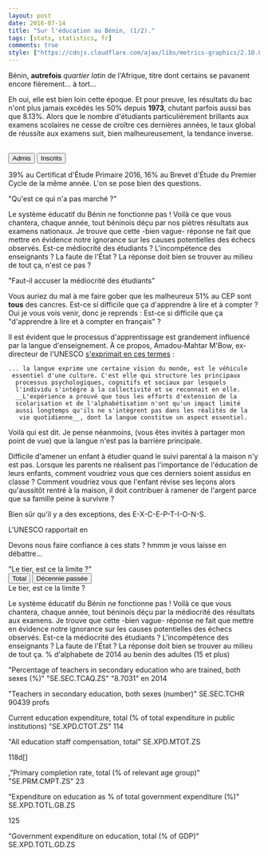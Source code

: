 ```yaml
---
layout: post
date: 2016-07-14
title: "Sur l'éducation au Bénin, (1/2)."
tags: [stats, statistics, fr]
comments: true
style: ["https://cdnjs.cloudflare.com/ajax/libs/metrics-graphics/2.10.0/metricsgraphics.min.css", "public/css/education.css"]
---
```



Bénin, __autrefois__ _quartier latin_ de l'Afrique, titre dont certains se pavanent encore fièrement... à tort...

Eh oui, elle est bien loin cette époque. Et pour preuve, les résultats du bac n'ont plus jamais excédés les 50% depuis __1973__, chutant parfois aussi bas que 8.13%. Alors que le nombre d'étudiants particulièrement brillants aux examens scolaires ne cesse de croître ces dernières années, le taux global de réussite aux examens suit, bien malheureusement, la tendance inverse.

<!--more-->

<br>
<div id="bacperyear"> </div>
<div class='button-grp split-by-controls'>
	<button type="button" class="button active" data-y_accessor="adm" data-title="Pourcentage d'admis">Admis</button>
    <button type="button" class="button" data-y_accessor="cand" data-title="Nombre d'inscrits">Inscrits</button>
</div>

39% au Certificat d'Étude Primaire 2016, 16% au Brevet d'Étude du Premier Cycle de la même année. L'on se pose bien des questions.

<div class="midtitle">"Qu'est ce qui n'a pas marché ?"</div>

Le système éducatif du Bénin ne fonctionne pas ! Voilà ce que vous chantera, chaque année, tout béninois déçu par nos piètres résultats aux examens nationaux. Je trouve que cette \-bien vague\- réponse ne fait que mettre en évidence notre ignorance sur les causes potentielles des échecs observés. Est-ce médiocrité des étudiants ? L'incompétence des enseignants ? La faute de l'État ? La réponse doit bien se trouver au milieu de tout ça, n'est ce pas ?



<div class="midtitle">"Faut-il accuser la médiocrité des étudiants"</div>

Vous auriez du mal à me faire gober que les malheureux 51% au CEP sont __tous__ des cancres. Est-ce si difficile que ça d'apprendre à lire et à compter ?  Oui je vous vois venir, donc je reprends : Est-ce si difficile que ça "d'apprendre à lire et à compter en français" ?

Il est évident que le processus d'apprentissage est grandement influencé par la langue d'enseignement. À ce propos, Amadou-Mahtar M'Bow, ex-directeur de l'UNESCO [s'exprimait en ces termes](http://unesdoc.unesco.org/images/0008/000829/082991fo.pdf) :


    ... la langue exprime une certaine vision du monde, est le véhicule
     essentiel d'une culture. C'est elle qui structure les principaux
      processus psychologiques, cognitifs et sociaux par lesquels 
      l'individu s'intégre à la collectivité et se reconnait en elle.
      __L'expérience a prouvé que tous les efforts d'extension de la 
      scolarisation et de l'alphabétisation n'ont qu'un impact limité 
      aussi longtemps qu'ils ne s'intègrent pas dans les réalités de la
       vie quotidienne__, dont la langue constitue un aspect essentiel. 


Voilà qui est dit. Je pense néanmoins, (vous êtes invités à partager mon point de vue) que la langue n'est pas la barrière principale. 

Difficile d'amener un enfant à étudier quand le suivi parental à la maison n'y est pas. Lorsque les parents ne réalisent pas l'importance de l'éducation de leurs enfants, comment voudriez vous que ces derniers soient assidus en classe ? Comment voudriez vous que l'enfant révise ses leçons alors qu'aussitôt rentré à la maison, il doit contribuer à ramener de l'argent parce que sa famille peine à survivre ?

Bien sûr qu'il y a des exceptions, des E-X-C-E-P-T-I-O-N-S. 


L'UNESCO rapportait en 

Devons nous faire confiance à ces stats ? hmmm je vous laisse en débattre...


<div class="midtitle">"Le tier, est ce la limite ?"</div>


<div id="time_period"> </div>
<div class="button-grp">
    <button type="button"  class="button active" data-time_period="">Total</button>
    <button type="button" class="button" data-time_period="10">Décennie passée</button>
</div>

<div class="midtitle"> Le tier, est ce la limite ? </div>

Le système éducatif du Bénin ne fonctionne pas ! Voilà ce que vous chantera, chaque année, tout béninois déçu par la médiocrité des résultats aux examens. Je trouve que cette \-bien vague\- réponse ne fait que mettre en évidence notre ignorance sur les causes potentielles des échecs observés. Est-ce la médiocrité des étudiants ? L'incompétence des enseignants ? La faute de l'État ? La réponse doit bien se trouver au milieu de tout ça. 
% d'alphabete de 2014 au benin des adultes (15 et plus)


"Percentage of teachers in secondary education who are trained, both sexes (%)" "SE.SEC.TCAQ.ZS" "8.7031" en 2014 

"Teachers in secondary education, both sexes (number)"
SE.SEC.TCHR
90439 profs 


<script type="text/javascript" src="https://cdnjs.cloudflare.com/ajax/libs/d3/4.2.2/d3.min.js"></script>
<script type="text/javascript" src="https://cdnjs.cloudflare.com/ajax/libs/metrics-graphics/2.10.0/metricsgraphics.js"></script>


<script>

var globals = {};

var split_by_params = {
    title: "Admission au bac",
    description: "% d'admis au bac depuis 1969",
	full_width: true,
    height: 300,
    bottom: 65,
    left: 110,
    right: 40,
    xax_count: 4,
    missing_is_hidden: true,
    missing_text : 'Inscription|Admission au bac depuis 1969',
    target: '#bacperyear',
    x_accessor: 'years',
    show_tooltips: true,
    show_year_markers: true,
    y_accessor: 'adm',
    x_label: 'années',
    y_label: '% admis',
    mouseover: function(d, i) {
            // custom format the rollover text, show days
            d3.select('#bacperyear svg .mg-active-datapoint')
                .text(d.years!=1989 ? 'y: '+ d.years + ' | ' + d.cand +  ' ( ' + d.adm + '% )': '- Année blanche -');
        }


};

var modify_time_period_params = {
    title: "Nombre d'inscrits",
    description: "Nombre d'inscrits par année au baccalauréat béninois",
    full_width: true,
    height: 400,
    right: 40,
    show_secondary_x_label: false,
    xax_count: 4,
    target: '#time_period',
    x_accessor: 'years',
    y_accessor: 'cand'
}

var url = '../../../../public/assets/data/total.json'


d3.json(url, function(data) {
    
    globals.data = data; // MG.convert.date(data, 'years');

    split_by_params.data = data;

    MG.data_graphic(split_by_params);

    modify_time_period_params.data = data;
    MG.data_graphic(modify_time_period_params);

})

$('.split-by-controls button').click(function() {
    var new_y_accessor = $(this).data('y_accessor');
    if (new_y_accessor == 'adm'){
        split_by_params.y_label  = '% admis';
    }else{
        split_by_params.y_label = 'inscrits';
    }
    split_by_params.y_accessor = new_y_accessor;

    // change button state
    $(this).addClass('active').siblings().removeClass('active');

    // update data
    delete split_by_params.xax_format;
    split_by_params.title = $(this).data('title') + " au bac depuis 1969";
    MG.data_graphic(split_by_params);
});

$('.modify-time-period-controls button').click(function() {
    var past_n_years = $(this).data('time_period');
    var data = modify_time_period(globals.data, past_n_years);

    // change button state
    $(this).addClass('active').siblings().removeClass('active');

    delete modify_time_period_params.xax_format;
    modify_time_period_params.data = data;
    MG.data_graphic(modify_time_period_params);
});

function modify_time_period(data, past_n_years) {
    if (past_n_years !== '') {

        return MG.clone(data).slice(past_n_years * -1);
    }

    return data;
}

function set_marker(graph){
        d3.selectAll('#bacperyear .mg-marker-text')
            .attr('y', 170)
            .style('fill', 'red');
        d3.selectAll('#bacperyear .mg-markers line')
            .attr('y1', 180)
            .attr('y2', 250);

    }
</script>


Current education expenditure, total (% of total expenditure in public institutions) "SE.XPD.CTOT.ZS"
114

"All education staff compensation, total" SE.XPD.MTOT.ZS

118d[]

,"Primary completion rate, total (% of relevant age group)" "SE.PRM.CMPT.ZS"
23

"Expenditure on education as % of total government expenditure (%)" SE.XPD.TOTL.GB.ZS

125

"Government expenditure on education, total (% of GDP)" SE.XPD.TOTL.GD.ZS

